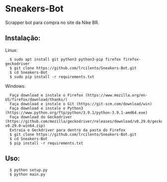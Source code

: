 # Sneakers-Bot
Scrapper bot para compra no site da Nike BR.

## Instalação:

Linux:

      $ sudo apt install git python3 python3-pip firefox firefox-geckodriver
      $ git clone https://github.com/lrcilento/Sneakers-Bot.git
      $ cd Sneakers-Bot
      $ sudo pip install -r requirements.txt
      
Windows:

      Faça download e instale o Firefox (https://www.mozilla.org/en-US/firefox/download/thanks/)
      Faça download e instale o Git (https://git-scm.com/download/win)
      Faça download e instale o Python3 (https://www.python.org/ftp/python/3.9.1/python-3.9.1-amd64.exe)
      Faça download do Geckodriver (https://github.com/mozilla/geckodriver/releases/download/v0.29.0/geckodriver-v0.29.0-win64.zip)
      Extraia o Geckdriver para dentro da pasta do Firefox
      $ git clone https://github.com/lrcilento/Sneakers-Bot.git
      $ cd Sneakers-Bot
      $ pip install -r requirements.txt
      
## Uso:

      $ python setup.py
      $ python main.py
